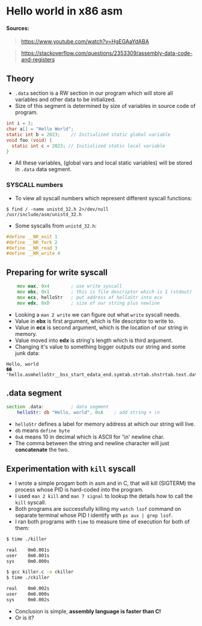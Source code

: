 # Hello world in x86 asm

#### Sources:

> https://www.youtube.com/watch?v=HgEGAaYdABA

> https://stackoverflow.com/questions/2353309/assembly-data-code-and-registers


## Theory

- `.data` section is a RW section in our program which will store all variables and other data to be initialized.
- Size of this segment is determined by size of variables in source code of program.
```c
int i = 3;
char a[] = "Hello World";
static int b = 2023;    // Initialized static global variable
void foo (void) {
  static int c = 2023; // Initialized static local variable
}
```
- All these variables, (global vars and local static variables) will be stored in `.data` data segment.

### SYSCALL numbers

- To view all syscall numbers which represent different syscall functions:
```shell
$ find / -name unistd_32.h 2>/dev/null
/usr/include/asm/unistd_32.h
```

- Some syscalls from `unistd_32.h`:
```c
#define __NR_exit 1
#define __NR_fork 2
#define __NR_read 3
#define __NR_write 4
```

## Preparing for write syscall

```asm
	mov eax, 0x4		; use write syscall
	mov ebx, 0x1		; this is file descriptor which is 1 (stdout)
	mov ecx, helloStr	; put address of helloStr into ecx
	mov edx, 0xD		; size of our string plus newline
```

- Looking a `man 2 write` we can figure out what `write` syscall needs.
- Value in __ebx__ is first argument, which is file descriptor to write to.
- Value in __ecx__ is second argument, which is the location of our string in memory.
- Value moved into __edx__ is string's length which is third argument.
- Changing it's value to something bigger outputs our string and some junk data:
```shell
Hello, world
��
'hello.asmhelloStr__bss_start_edata_end.symtab.strtab.shstrtab.text.data:
```

## .data segment

```asm
section .data:			; data segment
	helloStr: db "Hello, world", 0xA	; add string + \n
```

- `helloStr` defines a label for memory address at which our string will live.
- `db` means `define byte`
- `0xA` means 10 in decimal which is ASCII for '\n' newline char.
- The comma between the string and newline character will just __concatenate__ the two.


## Experimentation with `kill` syscall

- I wrote a simple progam both in asm and in C, that will kill (SIGTERM) the process whose PID is hard-coded into the program.
- I used `man 2 kill` and `man 7 signal` to lookup the details how to call the `kill` syscall.
- Both programs are successfully killing my `watch lsof` command on separate terminal whose PID I identify with `ps aux | grep lsof`.
- I ran both programs with `time` to measure time of execution for both of them:
```bash
$ time ./killer

real    0m0.001s
user    0m0.001s
sys     0m0.000s

$ gcc killer.c -o ckiller
$ time ./ckiller

real    0m0.002s
user    0m0.000s
sys     0m0.002s
```

- Conclusion is simple, __assembly language is faster than C!__
- Or is it?

